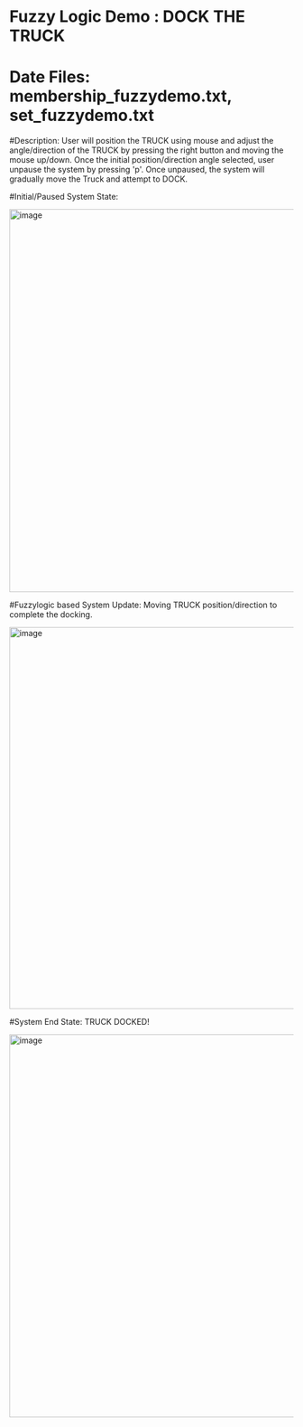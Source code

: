 # Fuzzy Logic Demo : DOCK THE TRUCK

# Date Files: membership_fuzzydemo.txt, set_fuzzydemo.txt

#Description: User will position the TRUCK using mouse and adjust the angle/direction of the TRUCK by pressing the right button and moving the mouse up/down. Once the initial position/direction angle selected, user unpause the system by pressing 'p'. Once unpaused, the system will gradually move the Truck and attempt to DOCK.   

#Initial/Paused System State:

<img width="678" alt="image" src="https://user-images.githubusercontent.com/89759466/200150279-c2faa894-7e10-42de-8e82-0df3c4696f49.png">



#Fuzzylogic based System Update: Moving TRUCK position/direction to complete the docking.

<img width="676" alt="image" src="https://user-images.githubusercontent.com/89759466/200150380-f3069651-ed36-4674-8870-136d75de2b53.png">



#System End State: TRUCK DOCKED!

<img width="678" alt="image" src="https://user-images.githubusercontent.com/89759466/200150324-e03c09d6-187c-47bf-8405-a71c60d9c58f.png">
